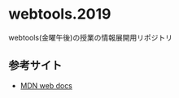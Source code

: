 # webtools.2019

webtools(金曜午後)の授業の情報展開用リポジトリ


## 参考サイト

- [MDN web docs](https://developer.mozilla.org/ja/docs/Web/JavaScript)